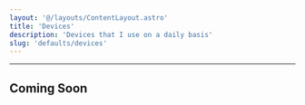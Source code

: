 ```yaml
---
layout: '@/layouts/ContentLayout.astro'
title: 'Devices'
description: 'Devices that I use on a daily basis'
slug: 'defaults/devices'
---
```

---
Coming Soon
---